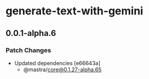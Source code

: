 # generate-text-with-gemini

## 0.0.1-alpha.6

### Patch Changes

- Updated dependencies [e66643a]
  - @mastra/core@0.1.27-alpha.65
